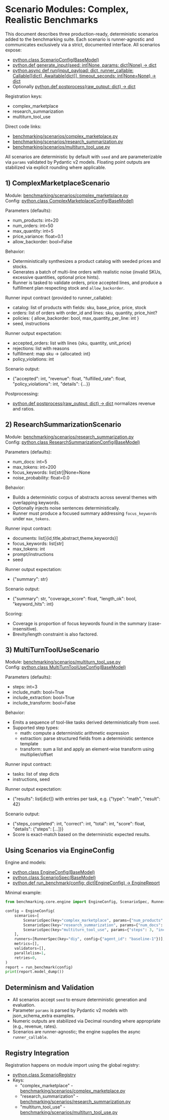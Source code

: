 # Scenario Modules: Complex, Realistic Benchmarks

This document describes three production-ready, deterministic scenarios added to the benchmarking suite. Each scenario is runner-agnostic and communicates exclusively via a strict, documented interface. All scenarios expose:

- [python.class ScenarioConfig(BaseModel)](docs/api-reference/scenarios.md:1)
- [python.def generate_input(seed: int|None, params: dict|None) -> dict](docs/api-reference/scenarios.md:1)
- [python.async def run(input_payload: dict, runner_callable: Callable[[dict], Awaitable[dict]], timeout_seconds: int|None=None) -> dict](docs/api-reference/scenarios.md:1)
- Optionally [python.def postprocess(raw_output: dict) -> dict](docs/api-reference/scenarios.md:1)

Registration keys:
- complex_marketplace
- research_summarization
- multiturn_tool_use

Direct code links:
- [benchmarking/scenarios/complex_marketplace.py](benchmarking/scenarios/complex_marketplace.py:1)
- [benchmarking/scenarios/research_summarization.py](benchmarking/scenarios/research_summarization.py:1)
- [benchmarking/scenarios/multiturn_tool_use.py](benchmarking/scenarios/multiturn_tool_use.py:1)

All scenarios are deterministic by default with `seed` and are parameterizable via `params` validated by Pydantic v2 models. Floating point outputs are stabilized via explicit rounding where applicable.

## 1) ComplexMarketplaceScenario

Module: [benchmarking/scenarios/complex_marketplace.py](benchmarking/scenarios/complex_marketplace.py:1)  
Config: [python.class ComplexMarketplaceConfig(BaseModel)](benchmarking/scenarios/complex_marketplace.py:1)

Parameters (defaults):
- num_products: int=20
- num_orders: int=50
- max_quantity: int=5
- price_variance: float=0.1
- allow_backorder: bool=False

Behavior:
- Deterministically synthesizes a product catalog with seeded prices and stocks.
- Generates a batch of multi-line orders with realistic noise (invalid SKUs, excessive quantities, optional price hints).
- Runner is tasked to validate orders, price accepted lines, and produce a fulfillment plan respecting stock and `allow_backorder`.

Runner input contract (provided to runner_callable):
- catalog: list of products with fields: sku, base_price, price, stock
- orders: list of orders with order_id and lines: sku, quantity, price_hint?
- policies: { allow_backorder: bool, max_quantity_per_line: int }
- seed, instructions

Runner output expectation:
- accepted_orders: list with lines {sku, quantity, unit_price}
- rejections: list with reasons
- fulfillment: map sku -> {allocated: int}
- policy_violations: int

Scenario output:
- {"accepted": int, "revenue": float, "fulfilled_rate": float, "policy_violations": int, "details": {...}}

Postprocessing:
- [python.def postprocess(raw_output: dict) -> dict](benchmarking/scenarios/complex_marketplace.py:1) normalizes revenue and ratios.

## 2) ResearchSummarizationScenario

Module: [benchmarking/scenarios/research_summarization.py](benchmarking/scenarios/research_summarization.py:1)  
Config: [python.class ResearchSummarizationConfig(BaseModel)](benchmarking/scenarios/research_summarization.py:1)

Parameters (defaults):
- num_docs: int=5
- max_tokens: int=200
- focus_keywords: list[str]|None=None
- noise_probability: float=0.0

Behavior:
- Builds a deterministic corpus of abstracts across several themes with overlapping keywords.
- Optionally injects noise sentences deterministically.
- Runner must produce a focused summary addressing `focus_keywords` under `max_tokens`.

Runner input contract:
- documents: list[{id,title,abstract,theme,keywords}]
- focus_keywords: list[str]
- max_tokens: int
- prompt/instructions
- seed

Runner output expectation:
- {"summary": str}

Scenario output:
- {"summary": str, "coverage_score": float, "length_ok": bool, "keyword_hits": int}

Scoring:
- Coverage is proportion of focus keywords found in the summary (case-insensitive).
- Brevity/length constraint is also factored.

## 3) MultiTurnToolUseScenario

Module: [benchmarking/scenarios/multiturn_tool_use.py](benchmarking/scenarios/multiturn_tool_use.py:1)  
Config: [python.class MultiTurnToolUseConfig(BaseModel)](benchmarking/scenarios/multiturn_tool_use.py:1)

Parameters (defaults):
- steps: int=3
- include_math: bool=True
- include_extraction: bool=True
- include_transform: bool=False

Behavior:
- Emits a sequence of tool-like tasks derived deterministically from `seed`.
- Supported step types:
  - math: compute a deterministic arithmetic expression
  - extraction: parse structured fields from a deterministic sentence template
  - transform: sum a list and apply an element-wise transform using multiplier/offset

Runner input contract:
- tasks: list of step dicts
- instructions, seed

Runner output expectation:
- {"results": list[dict]} with entries per task, e.g. {"type": "math", "result": 42}

Scenario output:
- {"steps_completed": int, "correct": int, "total": int, "score": float, "details": {"steps": [...]}}
- Score is exact-match based on the deterministic expected results.

## Using Scenarios via EngineConfig

Engine and models:
- [python.class EngineConfig(BaseModel)](benchmarking/core/engine.py:1)
- [python.class ScenarioSpec(BaseModel)](benchmarking/core/engine.py:1)
- [python.def run_benchmark(config: dict|EngineConfig) -> EngineReport](benchmarking/core/engine.py:1)

Minimal example:
```python
from benchmarking.core.engine import EngineConfig, ScenarioSpec, RunnerSpec, run_benchmark

config = EngineConfig(
    scenarios=[
        ScenarioSpec(key="complex_marketplace", params={"num_products": 10, "num_orders": 25}, repetitions=1, seeds=[42], timeout_seconds=5),
        ScenarioSpec(key="research_summarization", params={"num_docs": 5, "max_tokens": 180, "focus_keywords": ["Q3","revenue"]}, repetitions=1, seeds=[101]),
        ScenarioSpec(key="multiturn_tool_use", params={"steps": 3, "include_transform": True}, repetitions=1, seeds=[7]),
    ],
    runners=[RunnerSpec(key="diy", config={"agent_id": "baseline-1"})],
    metrics=[],
    validators=[],
    parallelism=1,
    retries=0,
)
report = run_benchmark(config)
print(report.model_dump())
```

## Determinism and Validation

- All scenarios accept `seed` to ensure deterministic generation and evaluation.
- Parameter `params` is parsed by Pydantic v2 models with json_schema_extra examples.
- Numeric outputs are stabilized via Decimal rounding where appropriate (e.g., revenue, rates).
- Scenarios are runner-agnostic; the engine supplies the async `runner_callable`.

## Registry Integration

Registration happens on module import using the global registry:
- [python.class ScenarioRegistry](benchmarking/scenarios/registry.py:1)
- Keys:
  - "complex_marketplace" - [benchmarking/scenarios/complex_marketplace.py](benchmarking/scenarios/complex_marketplace.py:1)
  - "research_summarization" - [benchmarking/scenarios/research_summarization.py](benchmarking/scenarios/research_summarization.py:1)
  - "multiturn_tool_use" - [benchmarking/scenarios/multiturn_tool_use.py](benchmarking/scenarios/multiturn_tool_use.py:1)